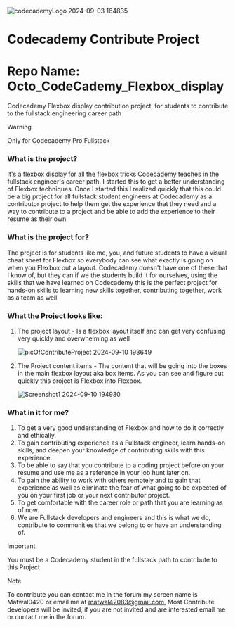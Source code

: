![codecademyLogo 2024-09-03 164835](https://github.com/user-attachments/assets/bc52dd6e-be10-44ea-9e29-03509c45d72f)   
# Codecademy Contribute Project
# Repo Name: Octo_CodeCademy_Flexbox_display
Codecademy Flexbox display contribution project, 
for students to contribute to the fullstack engineering career path 

> [!WARNING]
> Only for Codecademy Pro Fullstack


### What is the project?
It's a flexbox display for all the flexbox tricks Codecademy teaches in the fullstack 
engineer's career path. I started this to get a better understanding of Flexbox techniques.
Once I started this I realized quickly that this could be a big project for all fullstack 
student engineers at Codecademy as a contributor project to help them get the experience that 
they need and a way to contribute to a project and be able to add the experience to their resume as
their own.



### What is the project for?
The project is for students like me, you, and future students to have a visual cheat
sheet for Flexbox so everybody can see what exactly is going on when you Flexbox out a layout.
Codecademy doesn't have one of these that I know of, but they can if we the students build it for ourselves, using the 
skills that we have learned on Codecademy this is the perfect project for hands-on skills to learning new skills together, 
contributing together, work as a team as well

### What the Project looks like:
 1. The project layout - Is a flexbox layout itself and can get very confusing very quickly and overwhelming as well

     ![picOfContributeProject 2024-09-10 193649](https://github.com/user-attachments/assets/7daaa1a2-44be-40d9-b5c1-d1aefdb7de36)

 2. The Project content items - The content that will be going into the boxes in the main flexbox layout aka box items.
    As you can see and figure out quickly this project is Flexbox into Flexbox. 

    ![Screenshot1 2024-09-10 194930](https://github.com/user-attachments/assets/332fcdd9-ea4e-44b9-b864-4491d37c34b6)

    

### What in it for me?
 1. To get a very good understanding of Flexbox and how to do it correctly and ethically.
 2. To gain contributing experience as a Fullstack engineer, learn hands-on skills, and deepen your knowledge of contributing skills with this experience.
 3. To be able to say that you contribute to a coding project before on your resume and use me as a reference in your job hunt later on.
 4. To gain the ability to work with others remotely and to gain that experience as well as eliminate the fear of what going to be expected of you on your first job or your next contributor project.
 6. To get comfortable with the career role or path that you are learning as of now.
 7. We are Fullstack developers and engineers and this is what we do, contribute to communities that we belong to or have an understanding of.
  > [!IMPORTANT]
  >  You must be a Codecademy student in the fullstack path to contribute to this Project

  > [!NOTE]
  > To contribute you can contact me in the forum my screen name is Matwal0420
  > or email me at matwal42083@gmail.com, Most Contribute developers will be invited, if you are not invited and are interested email me or contact me in the forum. 
    
